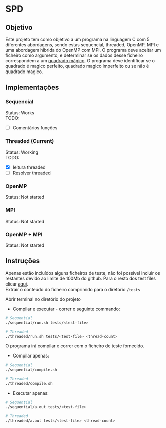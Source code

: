 # SPD

## Objetivo

Este projeto tem como objetivo a  um programa na linguagem C com 5 diferentes abordagens, sendo estas sequencial, threaded, OpenMP, MPI e uma abordagem híbrida do OpenMP com MPI.
O programa deve aceitar um ficheiro como argumento, e determinar se os dados desse ficheiro correspondem a um [quadrado mágico](https://pt.wikipedia.org/wiki/Quadrado_m%C3%A1gico).
O programa deve identificar se o quadrado é magico perfeito, quadrado magico imperfeito ou se não é quadrado magico.

## Implementações

### Sequencial

Status: Works\
TODO:

- [ ] Comentários funções

### Threaded (Current)

Status: Working\
TODO:

- [x] leitura threaded
- [ ] Resolver threaded

### OpenMP

Status: Not started

### MPI

Status: Not started

### OpenMP + MPI

Status: Not started

## Instruções

Apenas estão incluídos alguns ficheiros de teste, não foi possível incluir os restantes devido ao limite de 100Mb do github.
Para o resto dos test files clicar [aqui](https://mega.nz/file/Cc8lnYaS#bikjsB_99M4HY81XMtz3itC8jDUnwN8ruZFvVP2_rxM).\
Extrair o conteúdo do ficheiro comprimido para o diretório ```/tests```

Abrir terminal no diretório do projeto

- Compilar e executar - correr o seguinte commando:

```bash
# Sequential
./sequential/run.sh tests/<test-file>

# Threaded
./threaded/run.sh tests/<test-file> <thread-count>
```

O programa irá compilar e correr com o ficheiro de teste fornecido.

- Compilar apenas:

```bash
# Sequential
./sequential/compile.sh

# Threaded
./threaded/compile.sh
```

- Executar apenas:

```bash
# Sequential
./sequential/a.out tests/<test-file>

# Threaded
./threaded/a.out tests/<test-file> <thread-count>
```
